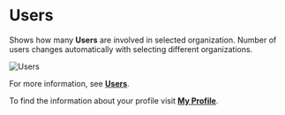 # **Users**

Shows how many **Users** are involved in selected organization. Number of users changes automatically with selecting different organizations.

![Users](https://cloud.tcpro.cz:30100/swift/v1/KEY_c5d050a1634d4ed1984f3844813f1a1d/doc-images/partner/dashboard/users/users.png "Users")

For more information, see [**Users**](../users).

To find the information about your profile visit [**My Profile**](../../my-profile).
